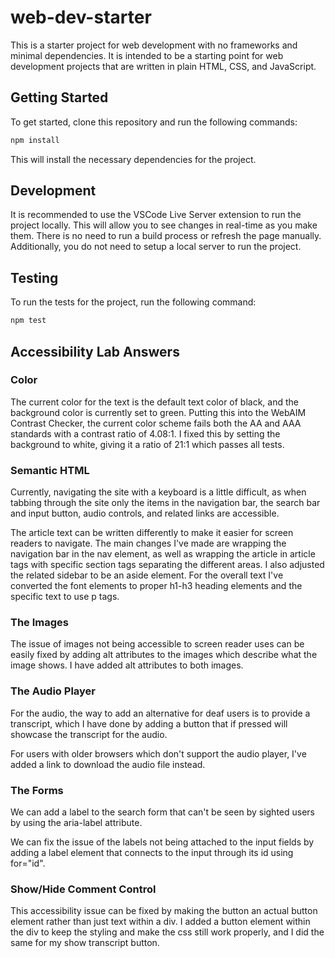 # web-dev-starter

This is a starter project for web development with no frameworks and minimal
dependencies. It is intended to be a starting point for web development projects
that are written in plain HTML, CSS, and JavaScript.

## Getting Started

To get started, clone this repository and run the following commands:

```bash
npm install
```

This will install the necessary dependencies for the project.

## Development

It is recommended to use the VSCode Live Server extension to run the project
locally. This will allow you to see changes in real-time as you make them. There
is no need to run a build process or refresh the page manually. Additionally,
you do not need to setup a local server to run the project.

## Testing

To run the tests for the project, run the following command:

```bash
npm test
```

## Accessibility Lab Answers

### Color

The current color for the text is the default text color of black, and the background color is currently set to green. Putting this into the WebAIM Contrast Checker, the current color scheme fails both the AA and AAA standards with a contrast ratio of 4.08:1. I fixed this by setting the background to white, giving it a ratio of 21:1 which passes all tests.

### Semantic HTML

Currently, navigating the site with a keyboard is a little difficult, as when tabbing through the site only the items in the navigation bar, the search bar and input button, audio controls, and related links are accessible.

The article text can be written differently to make it easier for screen readers to navigate. The main changes I've made are wrapping the navigation bar in the nav element, as well as wrapping the article in article tags with specific section tags separating the different areas. I also adjusted the related sidebar to be an aside element. For the overall text I've converted the font elements to proper h1-h3 heading elements and the specific text to use p tags.

### The Images

The issue of images not being accessible to screen reader uses can be easily fixed by adding alt attributes to the images which describe what the image shows. I have added alt attributes to both images.

### The Audio Player

For the audio, the way to add an alternative for deaf users is to provide a transcript, which I have done by adding a button that if pressed will showcase the transcript for the audio.

For users with older browsers which don't support the audio player, I've added a link to download the audio file instead.

### The Forms

We can add a label to the search form that can't be seen by sighted users by using the aria-label attribute.

We can fix the issue of the labels not being attached to the input fields by adding a label element that connects to the input through its id using for="id".

### Show/Hide Comment Control

This accessibility issue can be fixed by making the button an actual button element rather than just text within a div. I added a button element within the div to keep the styling and make the css still work properly, and I did the same for my show transcript button.
